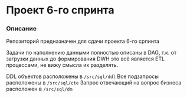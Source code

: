 # Проект 6-го спринта

### Описание
Репозиторий предназначен для сдачи проекта 6-го српинта

Задачи по наполнению данными полностью описаны в DAG, т.к. от загрузки данных до формирования DWH это всё является ETL процессами, не вижу смысла их разделять.

DDL объектов расположены в `/src/sql/ddl`
Все подзапросы расположены в `/src/sql/cte`
Запрос отвечающий на вопрос бизнеса расположен в `/src/sql/dm`